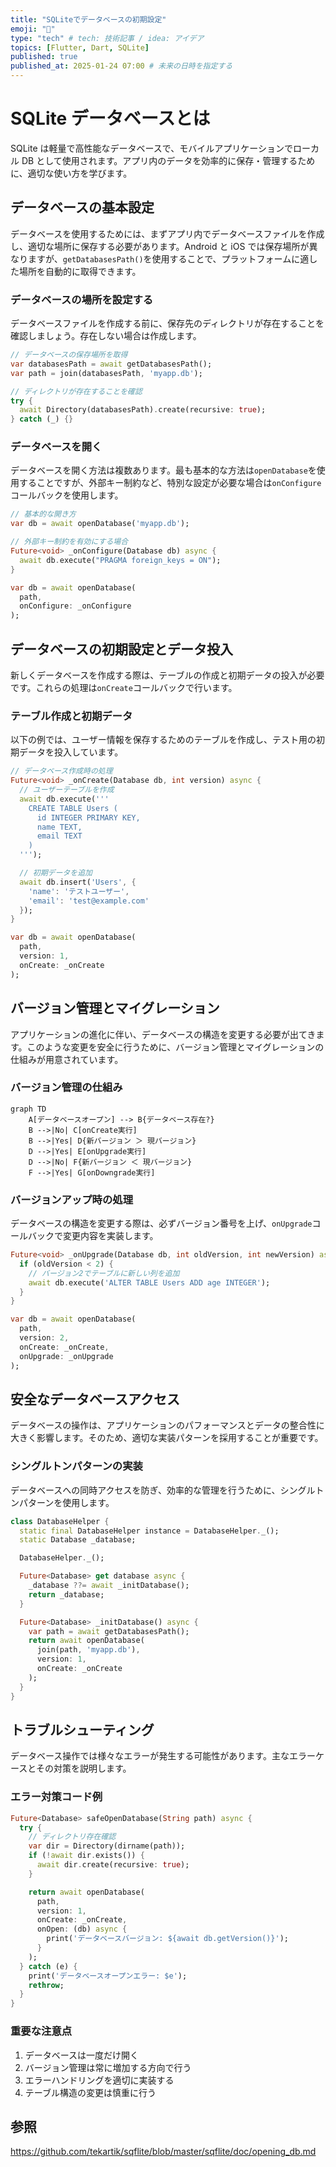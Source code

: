 ```yaml
---
title: "SQLiteでデータベースの初期設定"
emoji: "🍴"
type: "tech" # tech: 技術記事 / idea: アイデア
topics: [Flutter, Dart, SQLite]
published: true
published_at: 2025-01-24 07:00 # 未来の日時を指定する
---
```


# SQLite データベースとは

SQLite は軽量で高性能なデータベースで、モバイルアプリケーションでローカル DB として使用されます。アプリ内のデータを効率的に保存・管理するために、適切な使い方を学びます。

## データベースの基本設定

データベースを使用するためには、まずアプリ内でデータベースファイルを作成し、適切な場所に保存する必要があります。Android と iOS では保存場所が異なりますが、`getDatabasesPath()`を使用することで、プラットフォームに適した場所を自動的に取得できます。

### データベースの場所を設定する

データベースファイルを作成する前に、保存先のディレクトリが存在することを確認しましょう。存在しない場合は作成します。

```dart
// データベースの保存場所を取得
var databasesPath = await getDatabasesPath();
var path = join(databasesPath, 'myapp.db');

// ディレクトリが存在することを確認
try {
  await Directory(databasesPath).create(recursive: true);
} catch (_) {}
```

### データベースを開く

データベースを開く方法は複数あります。最も基本的な方法は`openDatabase`を使用することですが、外部キー制約など、特別な設定が必要な場合は`onConfigure`コールバックを使用します。

```dart
// 基本的な開き方
var db = await openDatabase('myapp.db');

// 外部キー制約を有効にする場合
Future<void> _onConfigure(Database db) async {
  await db.execute("PRAGMA foreign_keys = ON");
}

var db = await openDatabase(
  path,
  onConfigure: _onConfigure
);
```

## データベースの初期設定とデータ投入

新しくデータベースを作成する際は、テーブルの作成と初期データの投入が必要です。これらの処理は`onCreate`コールバックで行います。

### テーブル作成と初期データ

以下の例では、ユーザー情報を保存するためのテーブルを作成し、テスト用の初期データを投入しています。

```dart
// データベース作成時の処理
Future<void> _onCreate(Database db, int version) async {
  // ユーザーテーブルを作成
  await db.execute('''
    CREATE TABLE Users (
      id INTEGER PRIMARY KEY,
      name TEXT,
      email TEXT
    )
  ''');

  // 初期データを追加
  await db.insert('Users', {
    'name': 'テストユーザー',
    'email': 'test@example.com'
  });
}

var db = await openDatabase(
  path,
  version: 1,
  onCreate: _onCreate
);
```

## バージョン管理とマイグレーション

アプリケーションの進化に伴い、データベースの構造を変更する必要が出てきます。このような変更を安全に行うために、バージョン管理とマイグレーションの仕組みが用意されています。

### バージョン管理の仕組み

```mermaid
graph TD
    A[データベースオープン] --> B{データベース存在?}
    B -->|No| C[onCreate実行]
    B -->|Yes| D{新バージョン ＞ 現バージョン}
    D -->|Yes| E[onUpgrade実行]
    D -->|No| F{新バージョン ＜ 現バージョン}
    F -->|Yes| G[onDowngrade実行]
```

### バージョンアップ時の処理

データベースの構造を変更する際は、必ずバージョン番号を上げ、`onUpgrade`コールバックで変更内容を実装します。

```dart
Future<void> _onUpgrade(Database db, int oldVersion, int newVersion) async {
  if (oldVersion < 2) {
    // バージョン2でテーブルに新しい列を追加
    await db.execute('ALTER TABLE Users ADD age INTEGER');
  }
}

var db = await openDatabase(
  path,
  version: 2,
  onCreate: _onCreate,
  onUpgrade: _onUpgrade
);
```

## 安全なデータベースアクセス

データベースの操作は、アプリケーションのパフォーマンスとデータの整合性に大きく影響します。そのため、適切な実装パターンを採用することが重要です。

### シングルトンパターンの実装

データベースへの同時アクセスを防ぎ、効率的な管理を行うために、シングルトンパターンを使用します。

```dart
class DatabaseHelper {
  static final DatabaseHelper instance = DatabaseHelper._();
  static Database _database;

  DatabaseHelper._();

  Future<Database> get database async {
    _database ??= await _initDatabase();
    return _database;
  }

  Future<Database> _initDatabase() async {
    var path = await getDatabasesPath();
    return await openDatabase(
      join(path, 'myapp.db'),
      version: 1,
      onCreate: _onCreate
    );
  }
}
```

## トラブルシューティング

データベース操作では様々なエラーが発生する可能性があります。主なエラーケースとその対策を説明します。

### エラー対策コード例

```dart
Future<Database> safeOpenDatabase(String path) async {
  try {
    // ディレクトリ存在確認
    var dir = Directory(dirname(path));
    if (!await dir.exists()) {
      await dir.create(recursive: true);
    }

    return await openDatabase(
      path,
      version: 1,
      onCreate: _onCreate,
      onOpen: (db) async {
        print('データベースバージョン: ${await db.getVersion()}');
      }
    );
  } catch (e) {
    print('データベースオープンエラー: $e');
    rethrow;
  }
}
```

### 重要な注意点

1. データベースは一度だけ開く
2. バージョン管理は常に増加する方向で行う
3. エラーハンドリングを適切に実装する
4. テーブル構造の変更は慎重に行う

## 参照

https://github.com/tekartik/sqflite/blob/master/sqflite/doc/opening_db.md

